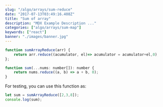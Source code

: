 ```yaml
---
slug: "/algo/arrays/sum-reduce"
date: "2017-07-13T03:49:16.408Z"
title: "Sum of array"
description: "MDX Example Description ..."
categories: ["algo/arrays/sum-map"]
keywords: ["react"]
banner: "./images/banner.jpg"
---
```



```javascript
function sumArrayReduce(arr) {
    return arr.reduce((acumulator, el)=> acumulator = acumulator+el,0);
};

function sum(...nums: number[]): number {
    return nums.reduce((a, b) => a + b, 0);
}
```

For testing, you can use this function as:

```javascript
let sum = sumArrayReduce([2,3,8]);
console.log(sum);
```


